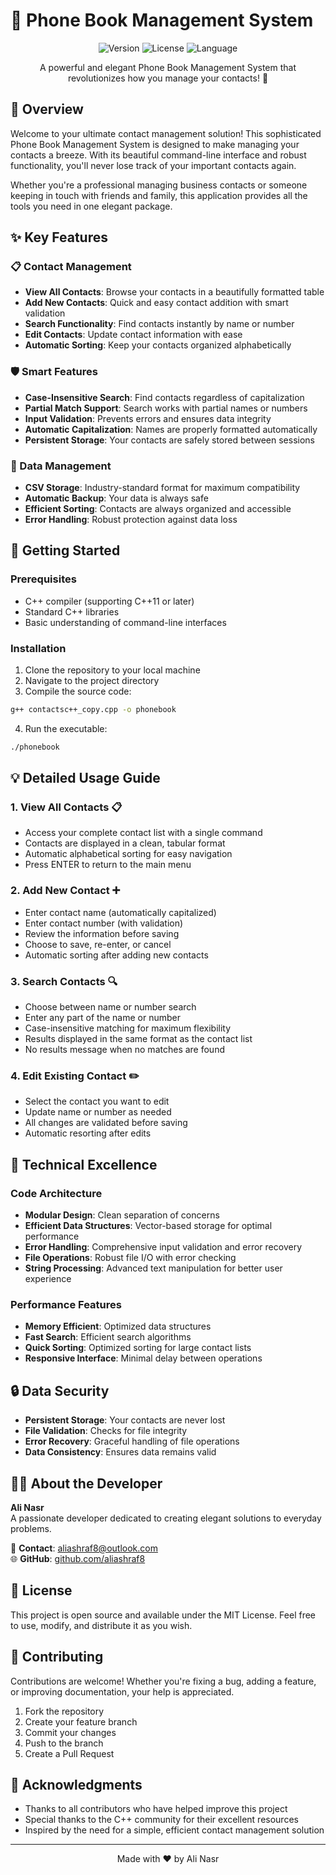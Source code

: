 # 📱 Phone Book Management System

<div align="center">

![Version](https://img.shields.io/badge/Version-1.0.0-blue)
![License](https://img.shields.io/badge/License-MIT-green)
![Language](https://img.shields.io/badge/Language-C++-orange)

A powerful and elegant Phone Book Management System that revolutionizes how you manage your contacts! 🚀

</div>

## 🌟 Overview

Welcome to your ultimate contact management solution! This sophisticated Phone Book Management System is designed to make managing your contacts a breeze. With its beautiful command-line interface and robust functionality, you'll never lose track of your important contacts again.

Whether you're a professional managing business contacts or someone keeping in touch with friends and family, this application provides all the tools you need in one elegant package.

## ✨ Key Features

### 📋 Contact Management
- **View All Contacts**: Browse your contacts in a beautifully formatted table
- **Add New Contacts**: Quick and easy contact addition with smart validation
- **Search Functionality**: Find contacts instantly by name or number
- **Edit Contacts**: Update contact information with ease
- **Automatic Sorting**: Keep your contacts organized alphabetically

### 🛡️ Smart Features
- **Case-Insensitive Search**: Find contacts regardless of capitalization
- **Partial Match Support**: Search works with partial names or numbers
- **Input Validation**: Prevents errors and ensures data integrity
- **Automatic Capitalization**: Names are properly formatted automatically
- **Persistent Storage**: Your contacts are safely stored between sessions

### 💾 Data Management
- **CSV Storage**: Industry-standard format for maximum compatibility
- **Automatic Backup**: Your data is always safe
- **Efficient Sorting**: Contacts are always organized and accessible
- **Error Handling**: Robust protection against data loss

## 🚀 Getting Started

### Prerequisites
- C++ compiler (supporting C++11 or later)
- Standard C++ libraries
- Basic understanding of command-line interfaces

### Installation
1. Clone the repository to your local machine
2. Navigate to the project directory
3. Compile the source code:
```bash
g++ contactsc++_copy.cpp -o phonebook
```
4. Run the executable:
```bash
./phonebook
```

## 💡 Detailed Usage Guide

### 1. View All Contacts 📋
- Access your complete contact list with a single command
- Contacts are displayed in a clean, tabular format
- Automatic alphabetical sorting for easy navigation
- Press ENTER to return to the main menu

### 2. Add New Contact ➕
- Enter contact name (automatically capitalized)
- Enter contact number (with validation)
- Review the information before saving
- Choose to save, re-enter, or cancel
- Automatic sorting after adding new contacts

### 3. Search Contacts 🔍
- Choose between name or number search
- Enter any part of the name or number
- Case-insensitive matching for maximum flexibility
- Results displayed in the same format as the contact list
- No results message when no matches are found

### 4. Edit Existing Contact ✏️
- Select the contact you want to edit
- Update name or number as needed
- All changes are validated before saving
- Automatic resorting after edits

## 🎨 Technical Excellence

### Code Architecture
- **Modular Design**: Clean separation of concerns
- **Efficient Data Structures**: Vector-based storage for optimal performance
- **Error Handling**: Comprehensive input validation and error recovery
- **File Operations**: Robust file I/O with error checking
- **String Processing**: Advanced text manipulation for better user experience

### Performance Features
- **Memory Efficient**: Optimized data structures
- **Fast Search**: Efficient search algorithms
- **Quick Sorting**: Optimized sorting for large contact lists
- **Responsive Interface**: Minimal delay between operations

## 🔒 Data Security

- **Persistent Storage**: Your contacts are never lost
- **File Validation**: Checks for file integrity
- **Error Recovery**: Graceful handling of file operations
- **Data Consistency**: Ensures data remains valid

## 👨‍💻 About the Developer

**Ali Nasr**  
A passionate developer dedicated to creating elegant solutions to everyday problems.

📧 **Contact**: aliashraf8@outlook.com  
🌐 **GitHub**: [github.com/aliashraf8](https://github.com/aliashraf8)

## 📝 License

This project is open source and available under the MIT License. Feel free to use, modify, and distribute it as you wish.

## 🤝 Contributing

Contributions are welcome! Whether you're fixing a bug, adding a feature, or improving documentation, your help is appreciated.

1. Fork the repository
2. Create your feature branch
3. Commit your changes
4. Push to the branch
5. Create a Pull Request

## 🙏 Acknowledgments

- Thanks to all contributors who have helped improve this project
- Special thanks to the C++ community for their excellent resources
- Inspired by the need for a simple, efficient contact management solution

---

<div align="center">
Made with ❤️ by Ali Nasr
</div> 
